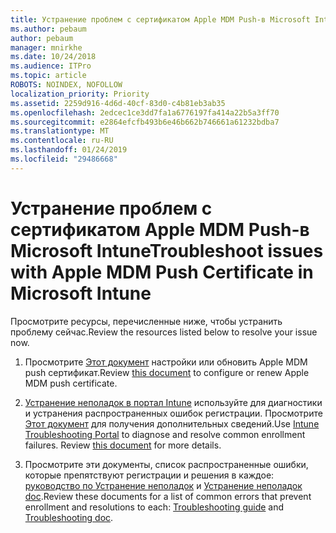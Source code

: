 ```yaml
---
title: Устранение проблем с сертификатом Apple MDM Push-в Microsoft Intune
ms.author: pebaum
author: pebaum
manager: mnirkhe
ms.date: 10/24/2018
ms.audience: ITPro
ms.topic: article
ROBOTS: NOINDEX, NOFOLLOW
localization_priority: Priority
ms.assetid: 2259d916-4d6d-40cf-83d0-c4b81eb3ab35
ms.openlocfilehash: 2edcec1ce3dd7fa1a6776197fa414a22b5a3ff70
ms.sourcegitcommit: e2864efcfb493b6e46b662b746661a61232bdba7
ms.translationtype: MT
ms.contentlocale: ru-RU
ms.lasthandoff: 01/24/2019
ms.locfileid: "29486668"
---
```

# <a name="troubleshoot-issues-with-apple-mdm-push-certificate-in-microsoft-intune"></a><span data-ttu-id="a7677-102">Устранение проблем с сертификатом Apple MDM Push-в Microsoft Intune</span><span class="sxs-lookup"><span data-stu-id="a7677-102">Troubleshoot issues with Apple MDM Push Certificate in Microsoft Intune</span></span>

<span data-ttu-id="a7677-103">Просмотрите ресурсы, перечисленные ниже, чтобы устранить проблему сейчас.</span><span class="sxs-lookup"><span data-stu-id="a7677-103">Review the resources listed below to resolve your issue now.</span></span> 
  
1. <span data-ttu-id="a7677-104">Просмотрите [Этот документ](https://docs.microsoft.com/en-us/intune/apple-mdm-push-certificate-get) настройки или обновить Apple MDM push сертификат.</span><span class="sxs-lookup"><span data-stu-id="a7677-104">Review [this document](https://docs.microsoft.com/en-us/intune/apple-mdm-push-certificate-get) to configure or renew Apple MDM push certificate.</span></span> 
    
2. <span data-ttu-id="a7677-p101">[Устранение неполадок в портал Intune](https://devicemanagement.microsoft.com/#blade/Microsoft_Intune_DeviceSettings/TroubleshootBlade) используйте для диагностики и устранения распространенных ошибок регистрации. Просмотрите [Этот документ](https://docs.microsoft.com/en-us/intune/help-desk-operators) для получения дополнительных сведений.</span><span class="sxs-lookup"><span data-stu-id="a7677-p101">Use [Intune Troubleshooting Portal](https://devicemanagement.microsoft.com/#blade/Microsoft_Intune_DeviceSettings/TroubleshootBlade) to diagnose and resolve common enrollment failures. Review [this document](https://docs.microsoft.com/en-us/intune/help-desk-operators) for more details.</span></span> 
    
3. <span data-ttu-id="a7677-107">Просмотрите эти документы, список распространенные ошибки, которые препятствуют регистрации и решения в каждое: [руководство по Устранение неполадок](https://support.microsoft.com/en-us/help/4039809/troubleshooting-ios-device-enrollment-in-intune) и [Устранение неполадок doc](https://docs.microsoft.com/en-us/intune-classic/troubleshoot/troubleshoot-device-enrollment-in-intune).</span><span class="sxs-lookup"><span data-stu-id="a7677-107">Review these documents for a list of common errors that prevent enrollment and resolutions to each: [Troubleshooting guide](https://support.microsoft.com/en-us/help/4039809/troubleshooting-ios-device-enrollment-in-intune) and [Troubleshooting doc](https://docs.microsoft.com/en-us/intune-classic/troubleshoot/troubleshoot-device-enrollment-in-intune).</span></span>
    

